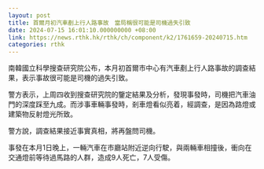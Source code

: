 ```yaml
---
layout: post
title: 首爾月初汽車剷上行人路事故　當局稱很可能是司機過失引致
date: 2024-07-15 16:01:10.000000000 +08:00
link: https://news.rthk.hk/rthk/ch/component/k2/1761659-20240715.htm
categories: rthk
---
```


南韓國立科學搜查研究院公布，本月初首爾市中心有汽車剷上行人路事故的調查結果，表示事故很可能是司機的過失引致。

警方表示，上周四收到搜查研究院的鑒定結果及分析，發現事發時，司機把汽車油門的深度踩至九成。而涉事車輛事發時，剎車燈看似亮着，經調查，是因為路燈或建築物反射燈光所致。

警方說，調查結果接近事實真相，將再盤問司機。

事發在本月1日晚上，一輛汽車在市廳站附近逆向行駛，與兩輛車相撞後，衝向在交通燈前等待過馬路的人群，造成9人死亡，7人受傷。
